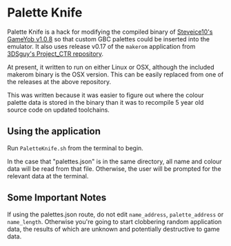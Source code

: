 # Palette Knife
Palette Knife is a hack for modifying the compiled binary of [Steveice10's GameYob v1.0.8](https://github.com/Steveice10/GameYob) so that custom GBC palettes could be inserted into the emulator.
It also uses release v0.17 of the `makerom` application from [3DSguy's Project_CTR repository](https://github.com/3DSGuy/Project_CTR).

At present, it written to run on either Linux or OSX, although the included makerom binary is the OSX version.
This can be easily replaced from one of the releases at the above repository.

This was written because it was easier to figure out where the colour palette data is stored in the binary than it was to recompile 5 year old source code on updated toolchains.

## Using the application
Run `PaletteKnife.sh` from the terminal to begin.

In the case that "palettes.json" is in the same directory, all name and colour data will be read from that file.
Otherwise, the user will be prompted for the relevant data at the terminal.

## Some Important Notes
If using the palettes.json route, do not edit `name_address`, `palette_address` or `name_length`. Otherwise you're going to start clobbering random application data, the results of which are unknown and potentially destructive to game data.